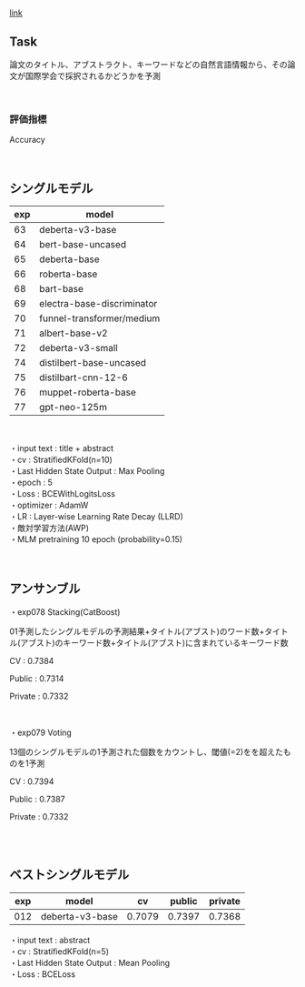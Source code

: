# 

[link](https://comp.probspace.com/competitions/paper_acception)

## Task
論文のタイトル、アブストラクト、キーワードなどの自然言語情報から、その論文が国際学会で採択されるかどうかを予測

<br />

### 評価指標
Accuracy

<br />

## シングルモデル
| exp | model |
----- | -----
 63 | deberta-v3-base
 64 | bert-base-uncased
 65 | deberta-base
 66 | roberta-base
 68 | bart-base
 69 | electra-base-discriminator
 70 | funnel-transformer/medium
 71 | albert-base-v2
 72 | deberta-v3-small
 74 | distilbert-base-uncased
 75 | distilbart-cnn-12-6
 76 | muppet-roberta-base
 77 | gpt-neo-125m
 
 
 <br />
 
・input text : title + abstract <br />
・cv : StratifiedKFold(n=10) <br />
・Last Hidden State Output : Max Pooling <br />
・epoch : 5 <br />
・Loss : BCEWithLogitsLoss <br />
・optimizer : AdamW <br />
・LR : Layer-wise Learning Rate Decay (LLRD) <br />
・敵対学習方法(AWP) <br />
・MLM pretraining 10 epoch (probability=0.15) <br />

<br />

## アンサンブル
・exp078 Stacking(CatBoost)

  01予測したシングルモデルの予測結果+タイトル(アブスト)のワード数+タイトル(アブスト)のキーワード数+タイトル(アブスト)に含まれているキーワード数
  
  CV : 0.7384
  
  Public : 0.7314
  
  Private : 0.7332
  
  

<br />

・exp079 Voting

  13個のシングルモデルの1予測された個数をカウントし、閾値(=2)をを超えたものを1予測
  
  CV : 0.7394
  
  Public : 0.7387
  
  Private : 0.7332
  
 
 
<br />
<br />

## ベストシングルモデル
| exp |model | cv | public | private |
----- | ---- | -- | ------ | -------
012 | deberta-v3-base | 0.7079 | 0.7397 | 0.7368

・input text : abstract <br />
・cv : StratifiedKFold(n=5) <br />
・Last Hidden State Output : Mean Pooling <br />
・Loss : BCELoss

